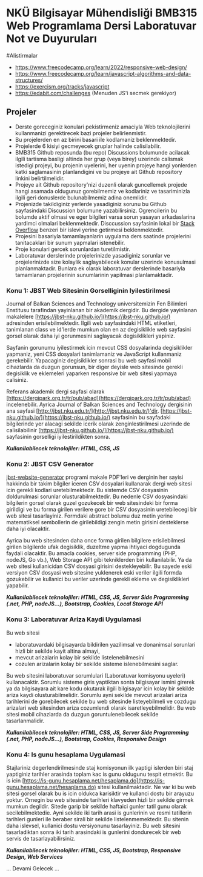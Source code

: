 # NKÜ Bilgisayar Mühendisliği BMB315 Web Programlama Dersi Laboratuvar Not ve Duyuruları

#Alistirmalar

* https://www.freecodecamp.org/learn/2022/responsive-web-design/
* https://www.freecodecamp.org/learn/javascript-algorithms-and-data-structures/
* https://exercism.org/tracks/javascript
* https://edabit.com/challenges (Menuden JS'i secmek gerekiyor)

## Projeler

* Derste goreceginiz konulari pekistirmeniz 
amaciyla Web teknolojilerini kullanmanizi gerektirecek 
bazi projeler belirlenmistir. 
* Bu projelerden en az birini basari ile kodlamaniz beklenmektedir.
* Projelerde 6 kisiyi gecmeyecek gruplar halinde calisilabilir.
* BMB315 Github reposunda (bu repo) Discussions bolumunde 
acilacak ilgili tartisma basligi altinda her grup (veya birey)
uzerinde calismak istedigi projeyi, bu projenin uyelerini, 
her uyenin projeye hangi yonlerden katki saglamasinin planlandigini 
ve bu projeye ait Github repository linkini belirtilmelidir.
* Projeye ait Github repository'nizi duzenli olarak guncellemek 
projede hangi asamada oldugunuz gorebilmemiz ve kodlariniz ve 
tasariminizla ilgili geri donuslerde bulunabilmemiz adina onemlidir. 
* Projenizde takildiginiz yerlerde yasadiginiz sorunu bu Github
sayfasindaki Discussion bolumune yazabilirsiniz. Ogrencilerin
bu bolumde aktif olmasi ve eger bilgileri varsa sorun yasayan
arkadaslarina yardimci olmalari beklenmektedir. 
Disccussion sayfasinin lokal bir 
[Stack Overflow](https://stackoverflow.com/) benzeri bir islevi 
yerine getirmesi beklenmektedir.
* Projesini basariyla tamamlayanlarin uygulama 
ders saatinde projelerini tanitacaklari bir sunum yapmalari istenebilir.
* Proje konulari gercek sorunlardan turetilmistir.
* Laboratuvar derslerinde projelerinizde yasadiginiz sorunlar ve projelerinizde size kolaylik saglayabilecek konular uzerinde konusulmasi planlanmaktadir. Bunlara ek olarak laboratuvar derslerinde basariyla tamamlanan projelerinin sunumlarinin yapilmasi planlamaktadir.

### Konu 1: JBST Web Sitesinin Gorselliginin Iyilestirilmesi

Journal of Balkan Sciences and Technology universitemizin Fen Bilimleri
Enstitusu tarafindan yayinlanan bir akademik dergidir. Bu dergide 
yayinlanan makalelere [https://jbst-nku.github.io/](https://jbst-nku.github.io/)
adresinden erisilebilmektedir. Ilgili web sayfasindaki HTML etiketleri,
tanimlanan class ve id'lerde mumkun olan en az degisiklikle web sayfasini
gorsel olarak daha iyi gorunmesini saglayacak degisiklikleri yapiniz.

Sayfanin gorunumu iyilestirmek icin mevcut CSS dosyalarinda degisiklikler yapmaniz,
yeni CSS dosyalari tanimlamaniz ve JavaScript kullanmaniz gerekebilir.
Yapacaginiz degisiklikler sonrasi bu web sayfasi mobil cihazlarda da duzgun
gorunsun, bir diger deyisle web sitesinde gerekli degisiklik ve eklemeleri yaparken
responsive bir web sitesi yapmaya calisiniz.

Referans akademik dergi sayfasi olarak 
[https://dergipark.org.tr/tr/pub/abad](https://dergipark.org.tr/tr/pub/abad)
incelenebilir. Ayrica Journal of Balkan Sciences and Technology dergisinin
ana sayfasi [http://jbst.nku.edu.tr/](http://jbst.nku.edu.tr/)'dir.
[https://jbst-nku.github.io/](https://jbst-nku.github.io/) sayfasinin
bu sayfadaki bilgilerinde yer alacagi sekilde icerik olarak zenginlestirilmesi 
uzerinde de calisilabilinir [https://jbst-nku.github.io/](https://jbst-nku.github.io/)
sayfasinin gorselligi iyilestirildikten sonra. 

***Kullanilabilecek teknolojiler: HTML, CSS, JS***

### Konu 2: JBST CSV Generator

[jbst-website-generator](https://github.com/jbst-nku/jbst-website-generator) programi makale PDF'leri ve derginin 
her sayisi hakkinda bir takim bilgiler iceren CSV dosyalari kullanarak dergi web sitesi icin gerekli kodlari 
uretebilmektedir. 
Bu sistemde CSV dosyasinin doldurulmasi sorunlar olusturabilmektedir. Bu nedenle CSV dosyasindaki bilgilerin 
gorsel olarak guzel gozukecek bir web sitesindeki bir forma girildigi ve bu forma girilen verilere gore bir CSV dosyasinin
uretebilecegi bir web sitesi tasarlayiniz. Formdaki abstract bolumu duz metin yerine matematiksel sembollerin de 
girilebildigi zengin metin girisini desteklerse daha iyi olacaktir.

Ayrica bu web sitesinden daha once forma girilen bilgilere erisilebilmesi girilen bilgilerde ufak degisiklik, duzeltme 
yapma ihtiyaci dogdugunda faydali olacaktir. Bu amacla cookies, server side programming (PHP, nodeJS, Go vb.),
Web Storage API gibi tekniklerden biri kullanilabilir. Ya da web sitesi kullanicidan CSV dosyasi girisini destekleyebilir.
Bu sayede eski versiyon CSV dosyasi web sitesine yuklenerek eski veriler ilgili formda gozukebilir ve kullanici bu veriler
uzerinde gerekli ekleme ve degisiklikleri yapabilir. 

***Kullanilabilecek teknolojiler: HTML, CSS, JS, Server Side Programming (.net, PHP, nodeJS...), Bootstrap, Cookies, Local Storage API***

### Konu 3: Laboratuvar Ariza Kaydi Uygulamasi

Bu web sitesi
* laboratuvardaki bilgisayarda bildirilen yazilimsal ve donanimsal sorunlari hizli bir sekilde kayit altina 
almayi, 
* mevcut arizalarin kolay bir sekilde listelenebilmesini
* cozulen arizalarin kolay bir sekilde sisteme islenebilmesini
saglar. 

Bu web sitesini laboratuvar sorumlulari (Laboratuvar komisyonu uyeleri) kullanacaktir. Sorumlu sisteme giris yaptiktan sonta
bilgisayar ismini girerek ya da bilgisayara ait kare kodu okutarak ilgili bilgisayar icin kolay bir sekilde ariza kaydi 
olusturabilmelidir. Sorumlu ayni sekilde mevcut arizalari ariza tarihlerini de gorebilecek sekilde bu web sitesinde 
listeyebilmeli ve cozdugu arizalari web sitesinden ariza cozumlendi olarak isaretleyebilmelidir. Bu web sitesi mobil 
cihazlarda da duzgun goruntulenebilecek sekilde tasarlanmalidir. 

***Kullanilabilecek teknolojiler: HTML, CSS, JS, Server Side Programming (.net, PHP, nodeJS...), Bootstrap, Cookies, Responsive Design***

### Konu 4: Is gunu hesaplama Uygulamasi

Stajlariniz degerlendirilmesinde staj komisyonun ilk yaptigi islerden biri staj yaptiginiz tarihler arasinda toplam kac
is gunu oldugunu tespit etmektir. Bu is icin [https://is-gunu.hesaplama.net/hesaplama.do](https://is-gunu.hesaplama.net/hesaplama.do)
sitesi kullanilmaktadir. Ne var ki bu web sitesi gorsel olarak bu is icin oldukca karisiktir ve kullanci dostu bir arayuzu yoktur. 
Ornegin bu web sitesinde tarihleri klavyeden hizli bir sekilde girmek mumkun degildir. Sitede garip bir sekilde
haftaici gunler tatil gunu olarak secilebilmektedie. Ayni sekilde iki tarih arasi is gunlerinin ve resmi tatillerin 
tarihleri gunleri ile beraber sirali bir sekilde listelenmemektedir. Bu sitenin daha islevsel, kullanici dostu versiyonunu
tasarlayiniz. Bu web sitesini tasarladiktan sonra iki tarih arasindaki is gunlerini dondurecek bir web servis de tasarlayabilirsiniz. 

***Kullanilabilecek teknolojiler: HTML, CSS, JS, Bootstrap, Responsive Design, Web Services***

... Devami Gelecek ...
